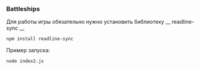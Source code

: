 ### Battleships

Для работы игры обязательно нужно установить библиотеку __ readline-sync __

```bash
npm install readline-sync
```

Пример запуска: 
```bash
node index2.js
```